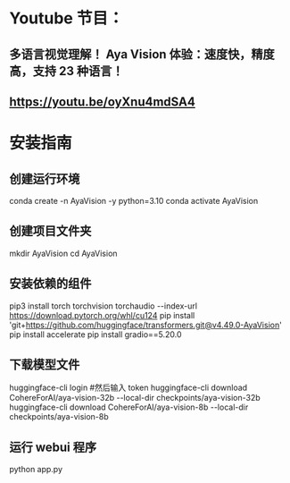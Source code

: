 # Youtube 节目：
## 多语言视觉理解！ Aya Vision 体验：速度快，精度高，支持 23 种语言！
## https://youtu.be/oyXnu4mdSA4

# 安装指南

## 创建运行环境
conda create -n AyaVision -y python=3.10
conda activate AyaVision

## 创建项目文件夹
mkdir AyaVision
cd AyaVision

## 安装依赖的组件
pip3 install torch torchvision torchaudio --index-url https://download.pytorch.org/whl/cu124
pip install 'git+https://github.com/huggingface/transformers.git@v4.49.0-AyaVision'
pip install accelerate
pip install gradio==5.20.0

## 下载模型文件
huggingface-cli login  #然后输入 token
huggingface-cli download CohereForAI/aya-vision-32b --local-dir checkpoints/aya-vision-32b 
huggingface-cli download CohereForAI/aya-vision-8b --local-dir checkpoints/aya-vision-8b

## 运行 webui 程序
python app.py









